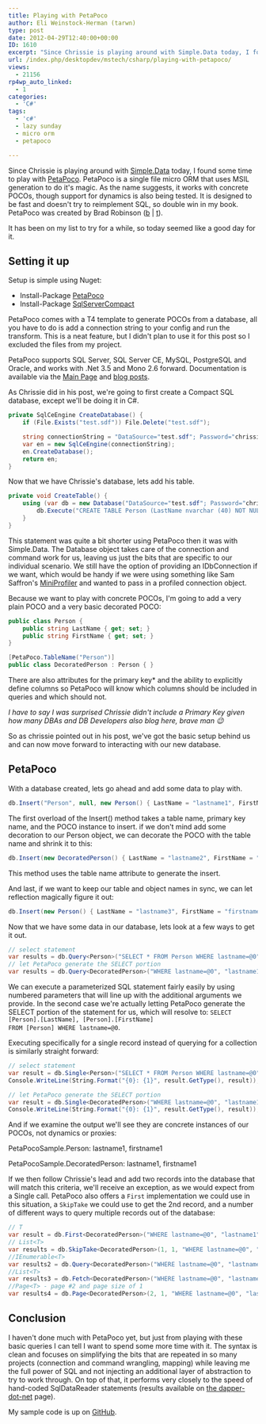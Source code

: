 ```yaml
---
title: Playing with PetaPoco
author: Eli Weinstock-Herman (tarwn)
type: post
date: 2012-04-29T12:40:00+00:00
ID: 1610
excerpt: "Since Chrissie is playing around with Simple.Data today, I found some time to play with PetaPoco. PetaPoco is a single file micro ORM that uses MSIL generation to do it's magic. As the name suggests, it works with concrete POCOs, though support for dyna&hellip;"
url: /index.php/desktopdev/mstech/csharp/playing-with-petapoco/
views:
  - 21156
rp4wp_auto_linked:
  - 1
categories:
  - 'C#'
tags:
  - 'c#'
  - lazy sunday
  - micro orm
  - petapoco

---
```

Since Chrissie is playing around with [Simple.Data][1] today, I found some time to play with [PetaPoco][2]. PetaPoco is a single file micro ORM that uses MSIL generation to do it's magic. As the name suggests, it works with concrete POCOs, though support for dynamics is also being tested. It is designed to be fast and doesn't try to reimplement SQL, so double win in my book. PetaPoco was created by Brad Robinson ([b][3] | [t][4]).

It has been on my list to try for a while, so today seemed like a good day for it.

## Setting it up

Setup is simple using Nuget:

  * Install-Package [PetaPoco][5]
  * Install-Package [SqlServerCompact][6]

PetaPoco comes with a T4 template to generate POCOs from a database, all you have to do is add a connection string to your config and run the transform. This is a neat feature, but I didn't plan to use it for this post so I excluded the files from my project.

PetaPoco supports SQL Server, SQL Server CE, MySQL, PostgreSQL and Oracle, and works with .Net 3.5 and Mono 2.6 forward. Documentation is available via the [Main Page][7] and [blog posts][8].

As Chrissie did in his post, we're going to first create a Compact SQL database, except we'll be doing it in C#.

```csharp
private SqlCeEngine CreateDatabase() {
	if (File.Exists("test.sdf")) File.Delete("test.sdf");

	string connectionString = "DataSource="test.sdf"; Password="chrissiespassword"";
	var en = new SqlCeEngine(connectionString);
	en.CreateDatabase();
	return en;
}
```
Now that we have Chrissie's database, lets add his table.

```csharp
private void CreateTable() {
	using (var db = new Database("DataSource="test.sdf"; Password="chrissiespassword"", "System.Data.SqlServerCe.4.0")) {
		db.Execute("CREATE TABLE Person (LastName nvarchar (40) NOT NULL, FirstName nvarchar (40))");
	}
}
```
This statement was quite a bit shorter using PetaPoco then it was with Simple.Data. The Database object takes care of the connection and command work for us, leaving us just the bits that are specific to our individual scenario. We still have the option of providing an IDbConnection if we want, which would be handy if we were using something like Sam Saffron's [MiniProfiler][9] and wanted to pass in a profiled connection object.

Because we want to play with concrete POCOs, I'm going to add a very plain POCO and a very basic decorated POCO:

```csharp
public class Person {
	public string LastName { get; set; }
	public string FirstName { get; set; }
}

[PetaPoco.TableName("Person")]
public class DecoratedPerson : Person { }
```
There are also attributes for the primary key* and the ability to explicitly define columns so PetaPoco will know which columns should be included in queries and which should not.

_I have to say I was surprised Chrissie didn't include a Primary Key given how many DBAs and DB Developers also blog here, brave man 😉_

So as chrissie pointed out in his post, we've got the basic setup behind us and can now move forward to interacting with our new database.

## PetaPoco

With a database created, lets go ahead and add some data to play with.

```csharp
db.Insert("Person", null, new Person() { LastName = "lastname1", FirstName = "firstname1" });
```
The first overload of the Insert() method takes a table name, primary key name, and the POCO instance to insert. if we don't mind add some decoration to our Person object, we can decorate the POCO with the table name and shrink it to this:

```csharp
db.Insert(new DecoratedPerson() { LastName = "lastname2", FirstName = "firstname2" });
```
This method uses the table name attribute to generate the insert.

And last, if we want to keep our table and object names in sync, we can let reflection magically figure it out:

```csharp
db.Insert(new Person() { LastName = "lastname3", FirstName = "firstname3" });
```
Now that we have some data in our database, lets look at a few ways to get it out.

```csharp
// select statement
var results = db.Query<Person>("SELECT * FROM Person WHERE lastname=@0", "lastname1");
// let PetaPoco generate the SELECT portion 
var results = db.Query<DecoratedPerson>("WHERE lastname=@0", "lastname1");
```
We can execute a parameterized SQL statement fairly easily by using numbered parameters that will line up with the additional arguments we provide. In the second case we're actually letting PetaPoco generate the SELECT portion of the statement for us, which will resolve to: <code class="codespan">SELECT [Person].[LastName], [Person].[FirstName] FROM [Person] WHERE lastname=@0</code>.

Executing specifically for a single record instead of querying for a collection is similarly straight forward:

```csharp
// select statement
var result = db.Single<Person>("SELECT * FROM Person WHERE lastname=@0", "lastname1");
Console.WriteLine(String.Format("{0}: {1}", result.GetType(), result));

// let PetaPoco generate the SELECT portion 
var result = db.Single<DecoratedPerson>("WHERE lastname=@0", "lastname1");
Console.WriteLine(String.Format("{0}: {1}", result.GetType(), result));
```
And if we examine the output we'll see they are concrete instances of our POCOs, not dynamics or proxies:
  
<monospace>
  
PetaPocoSample.Person: lastname1, firstname1
  
PetaPocoSample.DecoratedPerson: lastname1, firstname1
  
</monospace>

If we then follow Chrissie's lead and add two records into the database that will match this criteria, we'll receive an exception, as we would expect from a Single call. PetaPoco also offers a <code class="codespan">First<T></code> implementation we could use in this situation, a <code class="codespan">SkipTake<T></code> we could use to get the 2nd record, and a number of different ways to query multiple records out of the database:

```csharp
// T
var result = db.First<DecoratedPerson>("WHERE lastname=@0", "lastname1");
// List<T>
var results = db.SkipTake<DecoratedPerson>(1, 1, "WHERE lastname=@0", "lastname1");
//IEnumerable<T>
var results2 = db.Query<DecoratedPerson>("WHERE lastname=@0", "lastname1");
//List<T>
var results3 = db.Fetch<DecoratedPerson>("WHERE lastname=@0", "lastname1");
//Page<T> - page #2 and page size of 1
var results4 = db.Page<DecoratedPerson>(2, 1, "WHERE lastname=@0", "lastname1");
```
## Conclusion

I haven't done much with PetaPoco yet, but just from playing with these basic queries I can tell I want to spend some more time with it. The syntax is clean and focuses on simplifying the bits that are repeated in so many projects (connection and command wrangling, mapping) while leaving me the full power of SQL and not injecting an additional layer of abstraction to try to work through. On top of that, it performs very closely to the speed of hand-coded SqlDataReader statements (results available on [the dapper-dot-net][10] page).

My sample code is up on [GitHub][11].

 [1]: /index.php/DesktopDev/MSTech/simple-data-and-vb-net "Read Chrissie's post"
 [2]: http://www.toptensoftware.com/petapoco/ "Main Site for PetaPoco"
 [3]: http://www.toptensoftware.com/blog/ "topten software blog"
 [4]: http://twitter.com/toptensoftware "TopTenSoftware on twitter"
 [5]: http://nuget.org/List/Packages/PetaPoco "PetaPoco on nuget"
 [6]: http://nuget.org/packages/SqlServerCompact "SqlServerCompact on nuget"
 [7]: http://www.toptensoftware.com/petapoco/ "PetaPoco main page"
 [8]: http://www.toptensoftware.com/Categories/PetaPoco "PetaPoco blog posts"
 [9]: http://miniprofiler.com/ "MiniProfiler"
 [10]: http://code.google.com/p/dapper-dot-net/#Performance_of_SELECT_mapping_over_500_iterations_-_POCO_seriali "dapper-dot-net"
 [11]: https://github.com/tarwn/PetaPocoSample "Sample code on github"